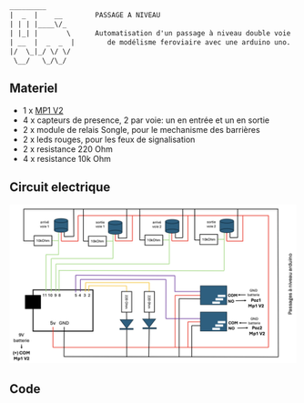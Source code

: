     _________
    |  _  |    __        PASSAGE A NIVEAU 
    | | | |____\/_     
    | |_| |       \      Automatisation d'un passage à niveau double voie
    | __  |  _  _  |        de modélisme feroviaire avec une arduino uno.
    |/  \_|_/ \/ \/   
     \__/   \_/\_/

## Materiel 

- 1 x [MP1 V2](www.mtb-model.com)
- 4 x capteurs de presence, 2 par voie: un en entrée et un en sortie
- 2 x module de relais Songle, pour le mechanisme des barrières
- 2 x leds rouges, pour les feux de signalisation
- 2 x resistance 220 Ohm
- 4 x resistance 10k Ohm

## Circuit electrique

![schema](img/schema.png)

## Code 

